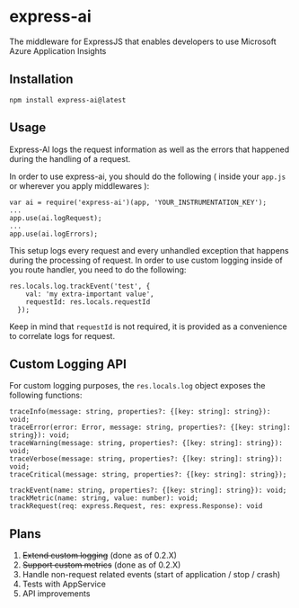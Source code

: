 # express-ai

The middleware for ExpressJS that enables developers to use Microsoft Azure Application Insights

## Installation

```
npm install express-ai@latest
```

## Usage

Express-AI logs the request information as well as the errors that happened during the handling of a request.

In order to use express-ai, you should do the following ( inside your `app.js` or wherever you apply middlewares ):

```
var ai = require('express-ai')(app, 'YOUR_INSTRUMENTATION_KEY');
...
app.use(ai.logRequest);
...
app.use(ai.logErrors);
```

This setup logs every request and every unhandled exception that happens during the processing of request.
In order to use custom logging inside of you route handler, you need to do the following:

```
res.locals.log.trackEvent('test', {
    val: 'my extra-important value',
    requestId: res.locals.requestId
  });
```

Keep in mind that `requestId` is not required, it is provided as a convenience to correlate logs for request.

## Custom Logging API

For custom logging purposes, the `res.locals.log` object exposes the following functions:

```
traceInfo(message: string, properties?: {[key: string]: string}): void;
traceError(error: Error, message: string, properties?: {[key: string]: string}): void;
traceWarning(message: string, properties?: {[key: string]: string}): void;
traceVerbose(message: string, properties?: {[key: string]: string}): void;
traceCritical(message: string, properties?: {[key: string]: string});

trackEvent(name: string, properties?: {[key: string]: string}): void;
trackMetric(name: string, value: number): void;
trackRequest(req: express.Request, res: express.Response): void
```

## Plans
1. ~~Extend custom logging~~ (done as of 0.2.X)
2. ~~Support custom metrics~~ (done as of 0.2.X)
3. Handle non-request related events (start of application / stop / crash)
4. Tests with AppService
5. API improvements
